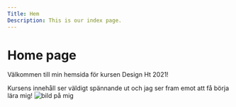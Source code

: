 ```yaml
---
Title: Hem
Description: This is our index page.
---
```


Home page
==========================



Välkommen till min hemsida för kursen Design Ht 2021!

Kursens innehåll ser väldigt spännande ut och jag ser fram emot att få börja lära mig!
<img src="image/me.jpg?q=40" alt="bild på mig">